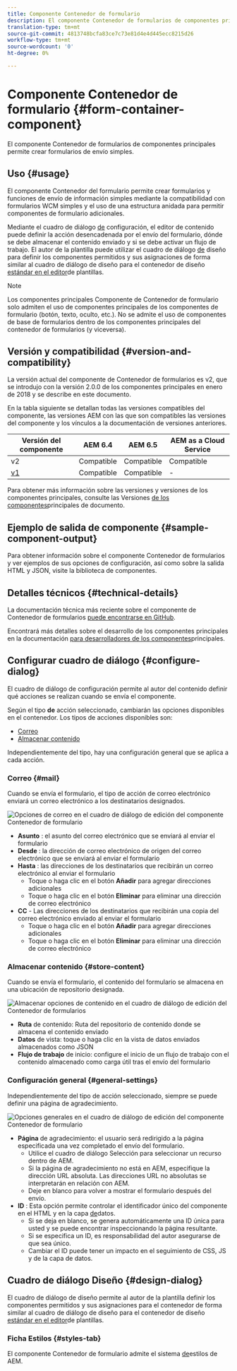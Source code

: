 ```yaml
---
title: Componente Contenedor de formulario
description: El componente Contenedor de formularios de componentes principales permite crear formularios de envío simples.
translation-type: tm+mt
source-git-commit: 4813748bcfa83ce7c73e81d4e4d445ecc8215d26
workflow-type: tm+mt
source-wordcount: '0'
ht-degree: 0%

---
```



# Componente Contenedor de formulario {#form-container-component}

El componente Contenedor de formularios de componentes principales permite crear formularios de envío simples.

## Uso {#usage}

El componente Contenedor del formulario permite crear formularios y funciones de envío de información simples mediante la compatibilidad con formularios WCM simples y el uso de una estructura anidada para permitir componentes de formulario adicionales.

Mediante el cuadro de diálogo [de](#configure-dialog) configuración, el editor de contenido puede definir la acción desencadenada por el envío del formulario, dónde se debe almacenar el contenido enviado y si se debe activar un flujo de trabajo. El autor de la plantilla puede utilizar el cuadro de diálogo [de](#design-dialog) diseño para definir los componentes permitidos y sus asignaciones de forma similar al cuadro de diálogo de diseño para el contenedor de diseño [estándar en el editor](https://docs.adobe.com/content/help/en/experience-manager-cloud-service/sites/authoring/features/templates.html)de plantillas.

>[!NOTE]
>
>Los componentes principales Componente de Contenedor de formulario solo admiten el uso de componentes principales de los componentes de formulario (botón, texto, oculto, etc.). No se admite el uso de componentes [](https://docs.adobe.com/content/help/en/experience-manager-65/authoring/siteandpage/default-components-foundation.html) de base de formularios dentro de los componentes principales del contenedor de formularios (y viceversa).

## Versión y compatibilidad {#version-and-compatibility}

La versión actual del componente de Contenedor de formularios es v2, que se introdujo con la versión 2.0.0 de los componentes principales en enero de 2018 y se describe en este documento.

En la tabla siguiente se detallan todas las versiones compatibles del componente, las versiones AEM con las que son compatibles las versiones del componente y los vínculos a la documentación de versiones anteriores.

| Versión del componente | AEM 6.4   | AEM 6.5 | AEM as a Cloud Service |
|--- |--- |--- |---|
| v2 | Compatible | Compatible | Compatible |
| [v1](/help/components/v1/form-container-v1.md) | Compatible | Compatible | - |

Para obtener más información sobre las versiones y versiones de los componentes principales, consulte las Versiones [de los componentes](/help/versions.md)principales de documento.

## Ejemplo de salida de componente {#sample-component-output}

Para obtener información sobre el componente Contenedor de formularios y ver ejemplos de sus opciones de configuración, así como sobre la salida HTML y JSON, visite la biblioteca [](https://adobe.com/go/aem_cmp_library_form_container)de componentes.

## Detalles técnicos {#technical-details}

La documentación técnica más reciente sobre el componente de Contenedor de formularios [puede encontrarse en GitHub](https://adobe.com/go/aem_cmp_tech_form_container_v2).

Encontrará más detalles sobre el desarrollo de los componentes principales en la documentación [para desarrolladores de los componentes](/help/developing/overview.md)principales.

## Configurar cuadro de diálogo {#configure-dialog}

El cuadro de diálogo de configuración permite al autor del contenido definir qué acciones se realizan cuando se envía el componente.

Según el tipo **de** acción seleccionado, cambiarán las opciones disponibles en el contenedor. Los tipos de acciones disponibles son:

* [Correo](#mail)
* [Almacenar contenido](#store-content)

Independientemente del tipo, hay una configuración [](#general-settings) general que se aplica a cada acción.

### Correo {#mail}

Cuando se envía el formulario, el tipo de acción de correo electrónico enviará un correo electrónico a los destinatarios designados.

![Opciones de correo en el cuadro de diálogo de edición del componente Contenedor de formulario](/help/assets/form-container-edit-mail.png)

* **Asunto** : el asunto del correo electrónico que se enviará al enviar el formulario
* **Desde** : la dirección de correo electrónico de origen del correo electrónico que se enviará al enviar el formulario
* **Hasta** : las direcciones de los destinatarios que recibirán un correo electrónico al enviar el formulario
   * Toque o haga clic en el botón **Añadir** para agregar direcciones adicionales
   * Toque o haga clic en el botón **Eliminar** para eliminar una dirección de correo electrónico
* **CC** - Las direcciones de los destinatarios que recibirán una copia del correo electrónico enviado al enviar el formulario
   * Toque o haga clic en el botón **Añadir** para agregar direcciones adicionales
   * Toque o haga clic en el botón **Eliminar** para eliminar una dirección de correo electrónico

### Almacenar contenido {#store-content}

Cuando se envía el formulario, el contenido del formulario se almacena en una ubicación de repositorio designada.

![Almacenar opciones de contenido en el cuadro de diálogo de edición del Contenedor de formularios](/help/assets/form-container-edit-store.png)

* **Ruta** de contenido: Ruta del repositorio de contenido donde se almacena el contenido enviado
* **Datos** de vista: toque o haga clic en la vista de datos enviados almacenados como JSON
* **Flujo de trabajo** de inicio: configure el inicio de un flujo de trabajo con el contenido almacenado como carga útil tras el envío del formulario

### Configuración general {#general-settings}

Independientemente del tipo de acción seleccionado, siempre se puede definir una página de agradecimiento.

![Opciones generales en el cuadro de diálogo de edición del componente Contenedor de formulario](/help/assets/form-container-edit-general.png)

* **Página** de agradecimiento: el usuario será redirigido a la página especificada una vez completado el envío del formulario.
   * Utilice el cuadro de diálogo Selección para seleccionar un recurso dentro de AEM.
   * Si la página de agradecimiento no está en AEM, especifique la dirección URL absoluta. Las direcciones URL no absolutas se interpretarán en relación con AEM.
   * Deje en blanco para volver a mostrar el formulario después del envío.
* **ID** : Esta opción permite controlar el identificador único del componente en el HTML y en la capa [de](/help/developing/data-layer/overview.md)datos.
   * Si se deja en blanco, se genera automáticamente una ID única para usted y se puede encontrar inspeccionando la página resultante.
   * Si se especifica un ID, es responsabilidad del autor asegurarse de que sea único.
   * Cambiar el ID puede tener un impacto en el seguimiento de CSS, JS y de la capa de datos.

## Cuadro de diálogo Diseño {#design-dialog}

El cuadro de diálogo de diseño permite al autor de la plantilla definir los componentes permitidos y sus asignaciones para el contenedor de forma similar al cuadro de diálogo de diseño para el contenedor de diseño [estándar en el editor](https://docs.adobe.com/content/help/en/experience-manager-cloud-service/sites/authoring/features/templates.html)de plantillas.

### Ficha Estilos {#styles-tab}

El componente Contenedor de formulario admite el sistema [de](/help/get-started/authoring.md#component-styling)estilos de AEM.
